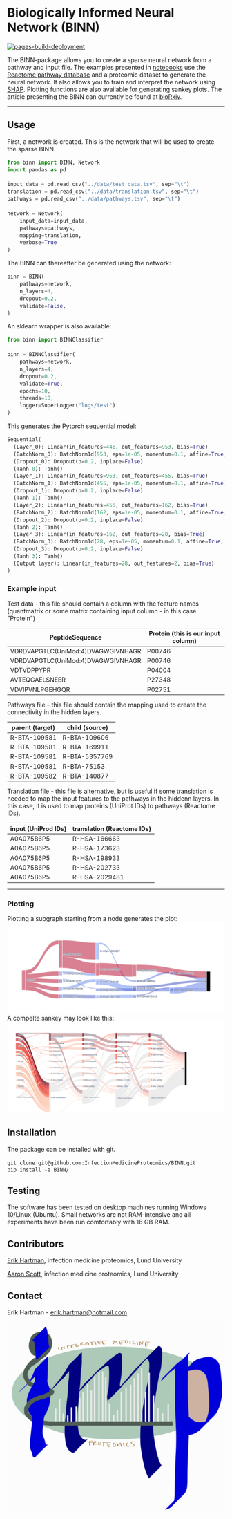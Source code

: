# Biologically Informed Neural Network (BINN)

[![pages-build-deployment](https://github.com/InfectionMedicineProteomics/BINN/actions/workflows/pages/pages-build-deployment/badge.svg)](https://github.com/InfectionMedicineProteomics/BINN/actions/workflows/pages/pages-build-deployment)

The BINN-package allows you to create a sparse neural network from a pathway and input file. The examples presented in [notebooks](notebooks/) use the [Reactome pathway database](https://reactome.org/) and a proteomic dataset to generate the neural network. It also allows you to train and interpret the network using [SHAP](https://github.com/slundberg/shap). Plotting functions are also available for generating sankey plots. The article presenting the BINN can currently be found at [bioRxiv](https://doi.org/10.1101/2023.02.16.528807).

---

## Usage

First, a network is created. This is the network that will be used to create the sparse BINN.

```py
from binn import BINN, Network
import pandas as pd

input_data = pd.read_csv("../data/test_data.tsv", sep="\t")
translation = pd.read_csv("../data/translation.tsv", sep="\t")
pathways = pd.read_csv("../data/pathways.tsv", sep="\t")

network = Network(
    input_data=input_data,
    pathways=pathways,
    mapping=translation,
    verbose=True
)
```

The BINN can thereafter be generated using the network:

```py
binn = BINN(
    pathways=network,
    n_layers=4,
    dropout=0.2,
    validate=False,
)
```

An sklearn wrapper is also available:

```py
from binn import BINNClassifier

binn = BINNClassifier(
    pathways=network,
    n_layers=4,
    dropout=0.2,
    validate=True,
    epochs=10,
    threads=10,
    logger=SuperLogger("logs/test")
)
```

This generates the Pytorch sequential model:

```py
Sequential(
  (Layer_0): Linear(in_features=446, out_features=953, bias=True)
  (BatchNorm_0): BatchNorm1d(953, eps=1e-05, momentum=0.1, affine=True, track_running_stats=True)
  (Dropout_0): Dropout(p=0.2, inplace=False)
  (Tanh 0): Tanh()
  (Layer_1): Linear(in_features=953, out_features=455, bias=True)
  (BatchNorm_1): BatchNorm1d(455, eps=1e-05, momentum=0.1, affine=True, track_running_stats=True)
  (Dropout_1): Dropout(p=0.2, inplace=False)
  (Tanh 1): Tanh()
  (Layer_2): Linear(in_features=455, out_features=162, bias=True)
  (BatchNorm_2): BatchNorm1d(162, eps=1e-05, momentum=0.1, affine=True, track_running_stats=True)
  (Dropout_2): Dropout(p=0.2, inplace=False)
  (Tanh 2): Tanh()
  (Layer_3): Linear(in_features=162, out_features=28, bias=True)
  (BatchNorm_3): BatchNorm1d(28, eps=1e-05, momentum=0.1, affine=True, track_running_stats=True)
  (Dropout_3): Dropout(p=0.2, inplace=False)
  (Tanh 3): Tanh()
  (Output layer): Linear(in_features=28, out_features=2, bias=True)
)
```

### Example input

Test data - this file should contain a column with the feature names (quantmatrix or some matrix containing input column - in this case "Protein")

| PeptideSequence                    | Protein (this is our input column) |
| ---------------------------------- | ---------------------------------- |
| VDRDVAPGTLC(UniMod:4)DVAGWGIVNHAGR | P00746                             |
| VDRDVAPGTLC(UniMod:4)DVAGWGIVNHAGR | P00746                             |
| VDTVDPPYPR                         | P04004                             |
| AVTEQGAELSNEER                     | P27348                             |
| VDVIPVNLPGEHGQR                    | P02751                             |

Pathways file - this file should contain the mapping used to create the connectivity in the hidden layers.

| parent (target) | child (source) |
| --------------- | -------------- |
| R-BTA-109581    | R-BTA-109606   |
| R-BTA-109581    | R-BTA-169911   |
| R-BTA-109581    | R-BTA-5357769  |
| R-BTA-109581    | R-BTA-75153    |
| R-BTA-109582    | R-BTA-140877   |

Translation file - this file is alternative, but is useful if some translation is needed to map the input features to the pathways in the hiddenn layers. In this case, it is used to map proteins (UniProt IDs) to pathways (Reactome IDs).

| input (UniProd IDs) | translation (Reactome IDs) |
| ------------------- | -------------------------- |
| A0A075B6P5          | R-HSA-166663               |
| A0A075B6P5          | R-HSA-173623               |
| A0A075B6P5          | R-HSA-198933               |
| A0A075B6P5          | R-HSA-202733               |
| A0A075B6P5          | R-HSA-2029481              |

---

### Plotting

Plotting a subgraph starting from a node generates the plot:
![Pathway sankey!](/img/sankey.png "Pathway sankey")
A compelte sankey may look like this:
![Complete sankey!](/img/test.png "Complete sankey")

## Installation

The package can be installed with git.

```
git clone git@github.com:InfectionMedicineProteomics/BINN.git
pip install -e BINN/
```

## Testing

The software has been tested on desktop machines running Windows 10/Linux (Ubuntu). Small networks are not RAM-intensive and all experiments have been run comfortably with 16 GB RAM.

## Contributors

[Erik Hartman](https://orcid.org/0000-0001-9997-2405), infection medicine proteomics, Lund University

[Aaron Scott](https://orcid.org/0000-0002-2391-6914), infection medicine proteomics, Lund University

## Contact

Erik Hartman - erik.hartman@hotmail.com

![imp](/img/imp_logo.png "imp")
